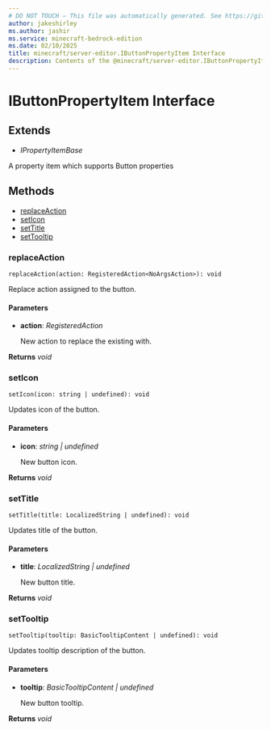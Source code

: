 ```yaml
---
# DO NOT TOUCH — This file was automatically generated. See https://github.com/mojang/minecraftapidocsgenerator to modify descriptions, examples, etc.
author: jakeshirley
ms.author: jashir
ms.service: minecraft-bedrock-edition
ms.date: 02/10/2025
title: minecraft/server-editor.IButtonPropertyItem Interface
description: Contents of the @minecraft/server-editor.IButtonPropertyItem class.
---
```

# IButtonPropertyItem Interface

## Extends
- *IPropertyItemBase*

A property item which supports Button properties

## Methods
- [replaceAction](#replaceaction)
- [setIcon](#seticon)
- [setTitle](#settitle)
- [setTooltip](#settooltip)

### **replaceAction**
`
replaceAction(action: RegisteredAction<NoArgsAction>): void
`

Replace action assigned to the button.

#### **Parameters**
- **action**: *RegisteredAction<NoArgsAction>*
  
  New action to replace the existing with.

**Returns** *void*

### **setIcon**
`
setIcon(icon: string | undefined): void
`

Updates icon of the button.

#### **Parameters**
- **icon**: *string | undefined*
  
  New button icon.

**Returns** *void*

### **setTitle**
`
setTitle(title: LocalizedString | undefined): void
`

Updates title of the button.

#### **Parameters**
- **title**: *LocalizedString | undefined*
  
  New button title.

**Returns** *void*

### **setTooltip**
`
setTooltip(tooltip: BasicTooltipContent | undefined): void
`

Updates tooltip description of the button.

#### **Parameters**
- **tooltip**: *BasicTooltipContent | undefined*
  
  New button tooltip.

**Returns** *void*
